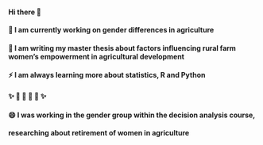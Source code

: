 #### Hi there 👋
#### 🔭 I am currently working on gender differences in agriculture
#### 🌱 I am writing my master thesis about factors influencing rural farm women’s empowerment in agricultural development 
#### ⚡ I am always learning more about statistics, R and Python
#### ✨ 🚜 🚜 🚜 🚜  ✨
#### 😄 I was working in the gender group within the decision analysis course, 
####    researching about retirement of women in agriculture 

<!--
**AlexandraKrause/AlexandraKrause** is a ✨ _special_ ✨ repository because its `README.md` (this file) appears on your GitHub profile.

Here are some ideas to get you started:


- 👯 I’m looking to collaborate on ...
- 🤔 I’m looking for help with ...
- 💬 Ask me about ...
- 📫 How to reach me: ...
- 😄 Pronouns: ...
- ⚡ Fun fact: ...
-->
